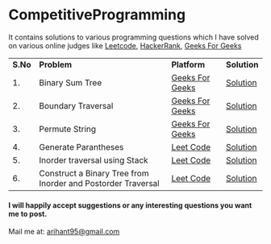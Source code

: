# CompetitiveProgramming
It contains solutions to various programming questions which I have solved on various online judges like [Leetcode](https://leetcode.com), [HackerRank](https://www.hackerrank.com/), [Geeks For Geeks](https://www.geeksforgeeks.org/)
    
<table>  
  
  <tr>
    <td><b>S.No</b></td>
    <td><b>Problem</b></td>
    <td><b>Platform</b></td>
    <td><b>Solution</b></td>
  </tr>
  
  <tr>
    <td>1.</td>
    <td>Binary Sum Tree</td>
    <td><a href="https://www.geeksforgeeks.org/check-if-a-given-binary-tree-is-sumtree/">Geeks For Geeks</a></td>
    <td><a href="https://github.com/Arihant1467/CompetitiveProgramming/tree/master/BinarySumTree">Solution</a></td>
  </tr>
  
  <tr>
    <td>2.</td>
    <td>Boundary Traversal</td>
    <td><a href="https://www.geeksforgeeks.org/boundary-traversal-of-binary-tree/">Geeks For Geeks</a></td>
    <td><a href="https://github.com/Arihant1467/CompetitiveProgramming/tree/master/BoundaryTraversal">Solution</a></td>
  </tr>
  
  <tr>
    <td>3.</td>
    <td>Permute String</td>
    <td><a href="https://www.geeksforgeeks.org/write-a-c-program-to-print-all-permutations-of-a-given-string/">Geeks For Geeks</a></td>
    <td><a href="https://github.com/Arihant1467/CompetitiveProgramming/tree/master/PermuteAString">Solution</a></td>
  </tr>
  
  <tr>
    <td>4.</td>
    <td>Generate Parantheses</td>
    <td><a href="https://leetcode.com/problems/generate-parentheses/">Leet Code</a></td>
    <td><a href="https://github.com/Arihant1467/CompetitiveProgramming/tree/master/Generate-Parentheses/README.md">Solution</a></td>
  </tr>
  
  <tr>
    <td>5.</td>
    <td>Inorder traversal using Stack</td>
    <td><a href="https://leetcode.com/problems/binary-tree-inorder-traversal/">Leet Code</a></td>
    <td><a href="https://github.com/Arihant1467/CompetitiveProgramming/tree/master/StackInorderTravesral">Solution</a></td>
  </tr>

  <tr>
    <td>6.</td>
    <td>Construct a Binary Tree from Inorder and Postorder Traversal</td>
    <td><a href="https://leetcode.com/problems/construct-binary-tree-from-inorder-and-postorder-traversal/">Leet Code</a></td>
    <td><a href="https://github.com/Arihant1467/CompetitiveProgramming/tree/master/Tree-Construction/README.md">Solution</a></td>
  </tr>

</table>

#### I will happily accept suggestions or any interesting questions you want me to post.
Mail me at: arihant95@gmail.com